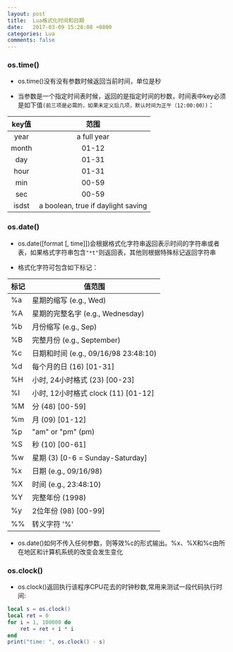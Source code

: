 ```yaml
---
layout: post
title:  Lua格式化时间和日期
date:   2017-03-09 15:28:08 +0800
categories: Lua
comments: false
---
```


### os.time()

* os.time()没有没有参数时候返回当前时间，单位是秒

* 当参数是一个指定时间表时候，返回的是指定时间的秒数，时间表中key必须是如下值`(前三项是必需的，如果未定义后几项，默认时间为正午（12:00:00）)`：

| key值           |范围
| :-------------: | :-------------: |
| year            | a full year
| month           | 01-12
| day             | 01-31
| hour            | 01-31
| min             | 00-59
| sec             | 00-59
| isdst           | a boolean, true if daylight saving

### os.date()

* os.date([format [, time]])会根据格式化字符串返回表示时间的字符串或者表，如果格式字符串包含`"*t"`则返回表，其他则根据特殊标记返回字符串

* 格式化字符可包含如下标记：

标记 |值范围
----|----------------------------------
%a  |星期的缩写 (e.g., Wed)
%A  |星期的完整名字 (e.g., Wednesday)
%b  |月份缩写 (e.g., Sep)
%B  |完整月份 (e.g., September)
%c  |日期和时间 (e.g., 09/16/98 23:48:10)
%d  |每个月的日 (16) [01-31]
%H  |小时, 24小时格式 (23) [00-23]
%I  |小时, 12小时格式 clock (11) [01-12]
%M  |分 (48) [00-59]
%m  |月 (09) [01-12]
%p  | "am" or "pm" (pm)
%S  |秒 (10) [00-61]
%w  |星期 (3) [0-6 = Sunday-Saturday]
%x  |日期 (e.g., 09/16/98)
%X  |时间 (e.g., 23:48:10)
%Y  |完整年份 (1998)
%y  |2位年份 (98) [00-99]
%%  |转义字符 '%'  

* os.date()如何不传入任何参数，则等效%c的形式输出。%x、%X和%c由所在地区和计算机系统的改变会发生变化

### os.clock()

* os.clock()返回执行该程序CPU花去的时钟秒数,常用来测试一段代码执行时间:

```lua
local s = os.clock()
local ret = 0
for i = 1, 100000 do 
    ret = ret + i * i
end
print("time: ", os.clock() - s)
```

